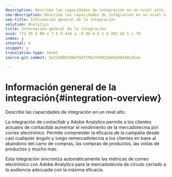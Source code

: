 ```yaml
---
description: Describe las capacidades de integración en un nivel alto.
seo-description: Describe las capacidades de integración en un nivel alto.
seo-title: Información general de la integración
solution: Analytics
title: Información general de la integración
uuid: ffa 95 b 00-a 7 b 5-434 a -9 dd 4-d 1 d 383 dd 5 c 79
index: y
internal: n
snippet: y
translation-type: tm+mt
source-git-commit: 5e22d080398d74df29b1f849258e6500168cd5aa

---
```



# Información general de la integración{#integration-overview}

Describe las capacidades de integración en un nivel alto.

La integración de contactlab y Adobe Analytics permite a los clientes actuales de contactlab aumentar el rendimiento de la mercadotecnia por correo electrónico. Permite comprender la eficacia de la campaña desde casi cualquier ángulo y luego remercadotecnia a los clientes en base al abandono del carro de compras, las compras de productos, las vistas de productos y mucho más.

Esta integración sincroniza automáticamente las métricas de correo electrónico con Adobe Analytics para la mercadotecnia de círculo cerrado a la audiencia adecuada con la máxima eficacia.

